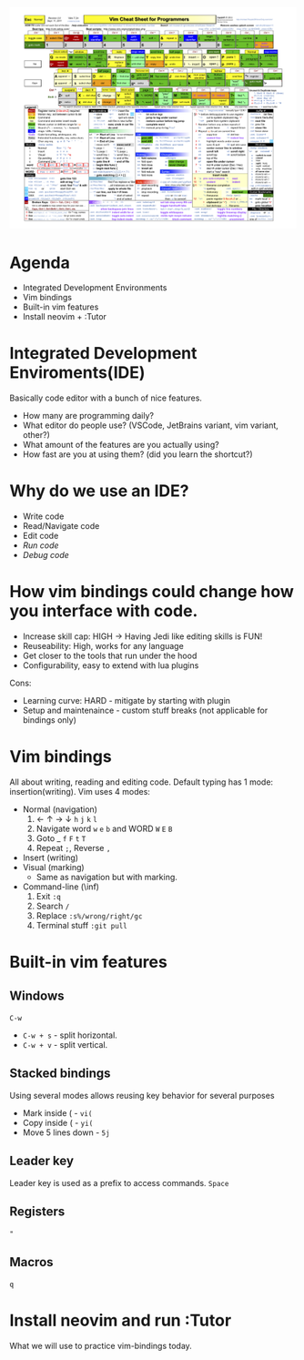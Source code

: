 ![vim is hard](vim-is-hard.png)

# Agenda


- Integrated Development Environments
- Vim bindings
- Built-in vim features
- Install neovim + :Tutor


# Integrated Development Enviroments(IDE)
Basically code editor with a bunch of nice features.

- How many are programming daily?
- What editor do people use? (VSCode, JetBrains variant, vim variant, other?)
- What amount of the features are you actually using?
- How fast are you at using them? (did you learn the shortcut?)


# Why do we use an IDE?
- Write code
- Read/Navigate code
- Edit code
- *Run code*
- *Debug code*

# How vim bindings could change how you interface with code.
- Increase skill cap: HIGH -> Having Jedi like editing skills is FUN!
- Reuseability: High, works for any language
- Get closer to the tools that run under the hood
- Configurability, easy to extend with lua plugins

Cons:
- Learning curve: HARD - mitigate by starting with plugin
- Setup and maintenaince - custom stuff breaks (not applicable for bindings only)

# Vim bindings
All about writing, reading and editing code.
Default typing has 1 mode: insertion(writing).
Vim uses 4 modes:
- Normal (navigation)
    1. &#8592; &#8593; &#8594; &#8595; `h` `j` `k` `l`
    2. Navigate word `w` `e` `b` and WORD `W` `E` `B`
    3. Goto _ `f` `F` `t` `T`
    4. Repeat `;`, Reverse `,`
- Insert (writing)
- Visual (marking)
    - Same as navigation but with marking.
- Command-line (\inf)
    1. Exit `:q`
    2. Search `/`
    3. Replace `:s%/wrong/right/gc`
    4. Terminal stuff `:git pull`


# Built-in vim features

## Windows
`C-w`
- `C-w + s` - split horizontal.
- `C-w + v` - split vertical.

## Stacked bindings
Using several modes allows reusing key behavior for several purposes
- Mark inside ( - `vi(`
- Copy inside ( - `yi(`
- Move 5 lines down - `5j`

## Leader key
Leader key is used as a prefix to access commands.
`Space`

## Registers
`"`

## Macros
`q`


# Install neovim and run :Tutor
What we will use to practice vim-bindings today.


